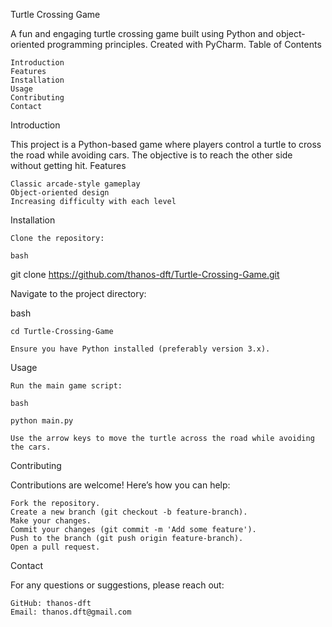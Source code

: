 Turtle Crossing Game

A fun and engaging turtle crossing game built using Python and object-oriented programming principles. Created with PyCharm.
Table of Contents

    Introduction
    Features
    Installation
    Usage
    Contributing
    Contact

Introduction

This project is a Python-based game where players control a turtle to cross the road while avoiding cars. The objective is to reach the other side without getting hit.
Features

    Classic arcade-style gameplay
    Object-oriented design
    Increasing difficulty with each level

Installation

    Clone the repository:

    bash

git clone https://github.com/thanos-dft/Turtle-Crossing-Game.git

Navigate to the project directory:

bash

    cd Turtle-Crossing-Game

    Ensure you have Python installed (preferably version 3.x).

Usage

    Run the main game script:

    bash

    python main.py

    Use the arrow keys to move the turtle across the road while avoiding the cars.

Contributing

Contributions are welcome! Here’s how you can help:

    Fork the repository.
    Create a new branch (git checkout -b feature-branch).
    Make your changes.
    Commit your changes (git commit -m 'Add some feature').
    Push to the branch (git push origin feature-branch).
    Open a pull request.

Contact

For any questions or suggestions, please reach out:

    GitHub: thanos-dft
    Email: thanos.dft@gmail.com

